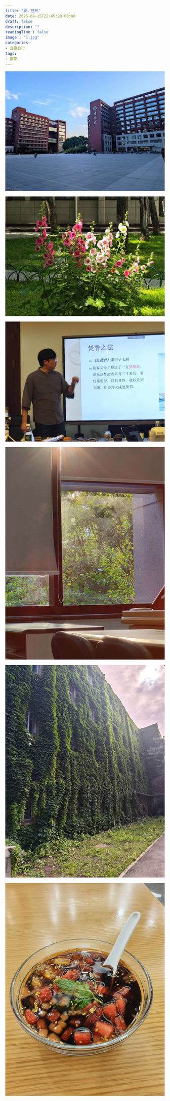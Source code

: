 ```yaml
---
title: "夏／狂热"
date: 2025-06-15T22:45:28+08:00
draft: false
description: ""
readingTime : false
image : "1.jpg"
categories:
- 且歌且行
tags:
- 摄影
---
```

![](1.jpg)

![](2.jpg)

![](3.jpg)

![](4.jpg)

![](5.jpg)

![](6.jpg)